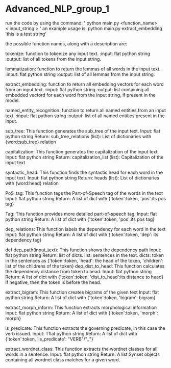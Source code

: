 # Advanced_NLP_group_1

run the code by using the command: ' python main.py <function_name> <'input_string'> '
an example usage is: python main.py extract_embedding 'this is a test string'

the possible function names, along with a description are:

tokenize:
    function to tokenize any input text.
        :input: flat python string
        :output: list of all tokens from the input string.

lemmatization:
    function to return the lemmas of all words in the input text.
        :input: flat python string
        :output: list of all lemmas from the input string.

extract_embedding:
    function to return all embedding vectors for each word from an input text.
        :input: flat python string
        :output: list containing all embedded vectord for each word from the input string, if present in the model.
        
named_entity_recognition:
    function to return all named entities from an input text.
        :input: flat python string
        :output: list of all named entities present in the input.

sub_tree:
    This function generates the sub_tree of the input text.
    Input: flat python string
    Return: sub_tree_relations (list): List of dictionaries with {word:sub_tree} relation

capitalization:
    This function generates the capitalization of the input text.
    Input: flat python string
    Return: capitalization_list (list): Capitalization of the input text
  
syntactic_head:
    This function finds the syntactic head for each word in the input text.
    Input: flat python string
    Return: heads (list): List of dictionaries with {word:head} relation

PoS_tag:
    This function tags the Part-of-Speech tag of the words in the text
    Input: flat python string
    Return: A list of dict with {'token':token, 'pos':its pos tag}
    
Tag:
    This function provides more detailed part-of-speech tag.
    Input: flat python string
    Return: A list of dict with {'token':token, 'pos':its pos tag}

dep_relations:
    This function labels the dependency for each word in the text
    Input: flat python string
    Return: A list of dict with {'token':token, 'dep': its dependency tag}

def dep_path(input_text):
    This function shows the dependency path
    Input: flat python string
    Return: list of dicts. list: sentences in the text. 
                           dicts: token in the sentences as {'token':token, 
                                                             'head': the head of the token, 
                                                             'children': list of the childrens of the token}
dep_dist_to_head:
    This function calculates the dependency distance from token to head.
    Input: flat python string
    Return: A list of dict with {'token':token, 'dist_to_head':its distance to head}
            If negative, then the token is before the head.    

extract_bigram:
    This function creates bigrams of the given text
    Input: flat python string
    Return: A list of dict with {'token':token, 'bigram': bigram}

extract_morph_inform:
    This function extracts morphological information
    Input: flat python string
    Return: A list of dict with {'token':token, 'morph': morph}

is_predicate:
    This function extracts the governing predicate, in this case the verb issued. 
    Input: Tflat python string
    Return: A list of dict with {'token':token, 'is_predicate': "VERB"/"_"}

extract_wordnet_class:
    This function extracts the wordnet classes for all words in a sentence. 
    Input: flat python string
    Return: A list Synset objects containing all wordnet class matches for a given word.

